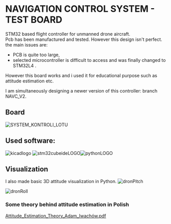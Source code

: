# NAVIGATION CONTROL SYSTEM - TEST BOARD 
STM32 based flight controller for unmanned drone aircraft. <br />
Pcb has been manufactured and tested. However this design isn't perfect. the main issues are: <br />
- PCB is quite too large, 
- selected microcontroller is difficult to access and was finally changed to STM32L4 .

However this board works and i used it for educational purpose such as attitude estimation etc. 

I am simultaneously designing a newer version of this controller: branch NAVC_V2. 

## Board
![SYSTEM_KONTROLI_LOTU](https://github.com/aiwachow/DRONE-NAVC-V1-STM32-KICAD/assets/92248273/a846c828-3ee0-4a3a-bc49-8de660e7ef3f)
## Used software: 
![kicadlogo](https://github.com/aiwachow/Micromouse_Hardware/assets/92248273/8c590a70-78c1-4293-bc5e-02a7723171ed) ![stm32cubeideLOGO](https://github.com/aiwachow/Micromouse_Hardware/assets/92248273/35800445-a62c-46c4-b7a9-888d3d31070a)![pythonLOGO](https://github.com/aiwachow/DRONE-NAVC-V1/assets/92248273/dc3bb750-6075-4345-9e61-6819855540be)






## Visualization 
I also made basic 3D attitude visualization in Python. 
![dronPitch](https://github.com/aiwachow/DRONE-NAVC-V1-STM32-KICAD/assets/92248273/4db01ff6-65dd-46d6-b48b-31732e3748ea)

![dronRoll](https://github.com/aiwachow/DRONE-NAVC-V1-STM32-KICAD/assets/92248273/389c8570-1078-4b80-856b-33aead92614f)
### Some theory behind attitude estimation in Polish 
[Attitude_Estimation_Theory_Adam_Iwachów.pdf](https://github.com/aiwachow/DRONE-NAVC-V1/files/14794682/Attitude_Estimation_Theory_Adam_Iwachow.pdf)
